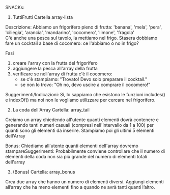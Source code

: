 SNACKs:

1. TuttiFrutti
Cartella array-lista

Descrizione:
Abbiamo un frigorifero pieno di frutta: 'banana', 'mela', 'pera', 'ciliegia', 'arancia', 'mandarino', 'cocomero', 'limone', 'fragola'  
C'è anche una pesca sul tavolo, la mettiamo nel frigo.
Stasera dobbiamo fare un cocktail a base di cocomero: ce l'abbiamo o no in frigo?

Fasi
1. creare l'array con la frutta del frigorifero
2. aggiungere la pesca all'array della frutta
3. verificare se nell'array di frutta c'è il cocomero:
   - se c'è stampiamo: "Trovato! Devo solo preparare il cocktail."
   - se non lo trovo: "Oh no, devo uscire a comprare il cocomero!"

Suggerimenti/Indicazioni:
Sì, lo sappiamo che esistono le funzioni includes() e indexOf() ma noi non le vogliamo utilizzare per cercare nel frigorifero.



2. La coda dell'Array
Cartella: array_tail

Creiamo  un array chiedendo all'utente quanti elementi dovrà contenere e
generando tanti numeri casuali (compresi nell'intervallo da 1 a 100) per quanti sono gli elementi da inserire.
Stampiamo poi gli ultimi 5 elementi dell'Array

Bonus:
Chiediamo all'utente quanti elementi dell'array dovremo stampareSuggerimenti:
Probabilmente  conviene controllare che il numero di elementi della coda non sia più grande del numero di elementi totali dell'array



3.  (Bonus)
Cartella: array_bonus

Crea due array che hanno un numero di elementi diversi.
Aggiungi elementi all’array che ha meno elementi fino a quando ne avrà tanti quanti l’altro.